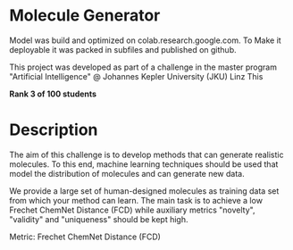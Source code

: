 # Molecule Generator

Model was build and optimized on colab.research.google.com. To Make it deployable it was packed in subfiles and published on github.

This project was developed as part of a challenge in the master program "Artificial Intelligence" @ Johannes Kepler University (JKU) Linz
This

**Rank 3 of 100 students**

# Description
The aim of this challenge is to develop methods that can generate realistic molecules. To this end, machine learning techniques should be used that model the distribution of molecules and can generate new data.

We provide a large set of human-designed molecules as training data set from which your method can learn. The main task is to achieve a low Frechet ChemNet Distance (FCD) while auxiliary metrics "novelty", "validity" and "uniqueness" should be kept high.

Metric: Frechet ChemNet Distance (FCD)